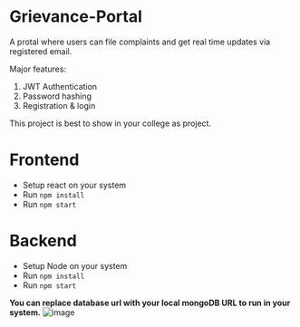# Grievance-Portal
A protal where users can file complaints and get real time updates via registered email.

Major features:
1. JWT Authentication 
2. Password hashing
3. Registration & login

This project is best to show in your college as project.

# Frontend
- Setup react on your system
- Run `npm install`
- Run `npm start`

# Backend
- Setup Node on your system
- Run `npm install`
- Run `npm start`

<strong>You can replace database url with your local mongoDB URL to run in your system.</strong>
![image](https://github.com/user-attachments/assets/fff5d0a5-a38e-42a6-95ac-4fbe9fe26b99)
